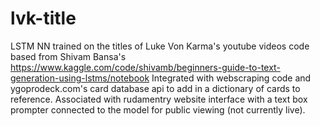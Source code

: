 # lvk-title
LSTM NN trained on the titles of Luke Von Karma's youtube videos
code based from Shivam Bansa's https://www.kaggle.com/code/shivamb/beginners-guide-to-text-generation-using-lstms/notebook
Integrated with webscraping code and ygoprodeck.com's card database api to add in a dictionary of cards to reference. Associated with rudamentry website interface with a text box prompter connected to the model for public viewing (not currently live). 
